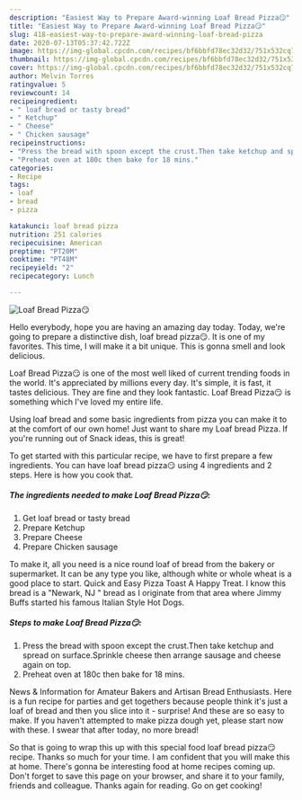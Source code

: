 ```yaml
---
description: "Easiest Way to Prepare Award-winning Loaf Bread Pizza😏"
title: "Easiest Way to Prepare Award-winning Loaf Bread Pizza😏"
slug: 418-easiest-way-to-prepare-award-winning-loaf-bread-pizza
date: 2020-07-13T05:37:42.722Z
image: https://img-global.cpcdn.com/recipes/bf6bbfd78ec32d32/751x532cq70/loaf-bread-pizza😏-recipe-main-photo.jpg
thumbnail: https://img-global.cpcdn.com/recipes/bf6bbfd78ec32d32/751x532cq70/loaf-bread-pizza😏-recipe-main-photo.jpg
cover: https://img-global.cpcdn.com/recipes/bf6bbfd78ec32d32/751x532cq70/loaf-bread-pizza😏-recipe-main-photo.jpg
author: Melvin Torres
ratingvalue: 5
reviewcount: 14
recipeingredient:
- " loaf bread or tasty bread"
- " Ketchup"
- " Cheese"
- " Chicken sausage"
recipeinstructions:
- "Press the bread with spoon except the crust.Then take ketchup and spread on surface.Sprinkle cheese then arrange sausage and cheese again on top."
- "Preheat oven at 180c then bake for 18 mins."
categories:
- Recipe
tags:
- loaf
- bread
- pizza

katakunci: loaf bread pizza 
nutrition: 251 calories
recipecuisine: American
preptime: "PT20M"
cooktime: "PT48M"
recipeyield: "2"
recipecategory: Lunch

---
```



![Loaf Bread Pizza😏](https://img-global.cpcdn.com/recipes/bf6bbfd78ec32d32/751x532cq70/loaf-bread-pizza😏-recipe-main-photo.jpg)

Hello everybody, hope you are having an amazing day today. Today, we're going to prepare a distinctive dish, loaf bread pizza😏. It is one of my favorites. This time, I will make it a bit unique. This is gonna smell and look delicious.

Loaf Bread Pizza😏 is one of the most well liked of current trending foods in the world. It's appreciated by millions every day. It's simple, it is fast, it tastes delicious. They are fine and they look fantastic. Loaf Bread Pizza😏 is something which I've loved my entire life.

Using loaf bread and some basic ingredients from pizza you can make it to at the comfort of our own home! Just want to share my Loaf bread Pizza. If you&#39;re running out of Snack ideas, this is great!


To get started with this particular recipe, we have to first prepare a few ingredients. You can have loaf bread pizza😏 using 4 ingredients and 2 steps. Here is how you cook that.

<!--inarticleads1-->

##### The ingredients needed to make Loaf Bread Pizza😏:

1. Get  loaf bread or tasty bread
1. Prepare  Ketchup
1. Prepare  Cheese
1. Prepare  Chicken sausage


To make it, all you need is a nice round loaf of bread from the bakery or supermarket. It can be any type you like, although white or whole wheat is a good place to start. Quick and Easy Pizza Toast A Happy Treat. I know this bread is a &#34;Newark, NJ &#34; bread as I originate from that area where Jimmy Buffs started his famous Italian Style Hot Dogs. 

<!--inarticleads2-->

##### Steps to make Loaf Bread Pizza😏:

1. Press the bread with spoon except the crust.Then take ketchup and spread on surface.Sprinkle cheese then arrange sausage and cheese again on top.
1. Preheat oven at 180c then bake for 18 mins.


News &amp; Information for Amateur Bakers and Artisan Bread Enthusiasts. Here is a fun recipe for parties and get togethers because people think it&#39;s just a loaf of bread and then you slice into it - surprise! And these are so easy to make. If you haven&#39;t attempted to make pizza dough yet, please start now with these. I swear that after today, no more bread! 

So that is going to wrap this up with this special food loaf bread pizza😏 recipe. Thanks so much for your time. I am confident that you will make this at home. There's gonna be interesting food at home recipes coming up. Don't forget to save this page on your browser, and share it to your family, friends and colleague. Thanks again for reading. Go on get cooking!
